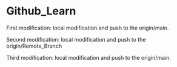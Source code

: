 # Github_Learn

First modification: local modification and push to the origin/main.

Second modification: local modification and push to the origin/Remote_Branch

Third modification: local modification and push to the origin/main.